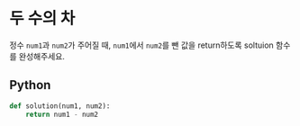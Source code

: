 # 두 수의 차
정수 `num1`과 `num2`가 주어질 때, `num1`에서 `num2`를 뺀 값을 return하도록 soltuion 함수를 완성해주세요.

## Python
```python
def solution(num1, num2):
    return num1 - num2
```